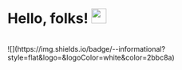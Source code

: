 # Hello, folks! <img src="https://raw.githubusercontent.com/MartinHeinz/MartinHeinz/master/wave.gif" width="30px">
<br>
![](https://img.shields.io/badge/<WORD_ON_LEFT>-<WORD_ON_RIGHT>-informational?style=flat&logo=<LOGO_NAME>&logoColor=white&color=2bbc8a)

